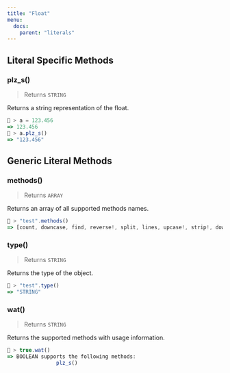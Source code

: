 ```yaml
---
title: "Float"
menu:
  docs:
    parent: "literals"
---
```





## Literal Specific Methods

### plz_s()
> Returns `STRING`

Returns a string representation of the float.


```js
🚀 > a = 123.456
=> 123.456
🚀 > a.plz_s()
=> "123.456"
```



## Generic Literal Methods

### methods()
> Returns `ARRAY`

Returns an array of all supported methods names.

```js
🚀 > "test".methods()
=> [count, downcase, find, reverse!, split, lines, upcase!, strip!, downcase!, size, plz_i, replace, reverse, strip, upcase]
```

### type()
> Returns `STRING`

Returns the type of the object.

```js
🚀 > "test".type()
=> "STRING"
```

### wat()
> Returns `STRING`

Returns the supported methods with usage information.

```js
🚀 > true.wat()
=> BOOLEAN supports the following methods:
				plz_s()
```
